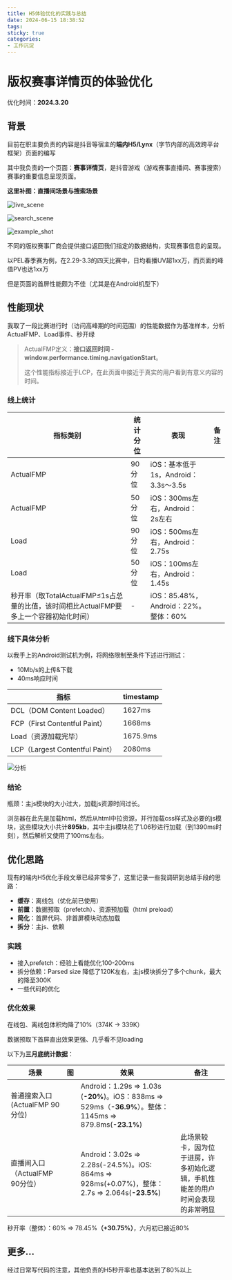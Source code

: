 ```yaml
---
title: H5体验优化的实践与总结
date: 2024-06-15 18:38:52
tags:
sticky: true
categories:
- 工作沉淀
---
```


# 版权赛事详情页的体验优化

优化时间：**2024.3.20**

## 背景

目前在职主要负责的内容是抖音等宿主的**端内H5/Lynx**（字节内部的高效跨平台框架）页面的编写

其中我负责的一个页面：**赛事详情页**，是抖音游戏（游戏赛事直播间、赛事搜索）赛事的重要信息呈现页面。

**这里补图：直播间场景与搜索场景**

![live_scene](live_scene.jpg)

![search_scene](search_scene.jpg)

![example_shot](example_shot.jpg)

不同的版权赛事厂商会提供接口返回我们指定的数据结构，实现赛事信息的呈现。

以PEL春季赛为例，在2.29-3.3的四天比赛中，日均看播UV超1xx万，而页面的峰值PV也达1xx万

但是页面的首屏性能颇为不佳（尤其是在Android机型下）

## 性能现状

我取了一段比赛进行时（访问高峰期的时间范围）的性能数据作为基准样本，分析ActualFMP、Load事件、秒开绿

> ActualFMP定义：**接口返回时间 - window.performance.timing.navigationStart**。
>
> 这个性能指标接近于LCP，在此页面中接近于真实的用户看到有意义内容的时间。

### 线上统计

| 指标类别                                                     | 统计分位 | 表现                                 | 备注 |
| ------------------------------------------------------------ | -------- | ------------------------------------ | ---- |
| ActualFMP                                                    | 90分位   | iOS：基本低于1s，Android：3.3s～3.5s |      |
| ActualFMP                                                    | 50分位   | iOS：300ms左右，Android： 2s左右     |      |
| Load                                                         | 90分位   | iOS：500ms左右，Android：2.75s       |      |
| Load                                                         | 50分位   | iOS：100ms左右，Android：1.45s       |      |
| 秒开率（取TotalActualFMP≤1s占总量的比值，该时间相比ActualFMP要多上一个容器初始化时间） | -        | iOS：85.48%，Android：22%。整体：60% |      |

### 线下具体分析

以我手上的Android测试机为例，将网络限制至条件下述进行测试：

- 10Mb/s的上传&下载
- 40ms响应时间

| 指标                            | timestamp |
| ------------------------------- | --------- |
| DCL（DOM Content Loaded）       | 1627ms    |
| FCP（First Contentful Paint）   | 1668ms    |
| Load（资源加载完毕）            | 1675.9ms  |
| LCP（Largest Contentful Paint） | 2080ms    |

![分析](perf_analyze.jpg)

### 结论

瓶颈：主js模块的大小过大，加载js资源时间过长。

浏览器在此先是加载html，然后从html中拉资源，并行加载css样式及必要的js模块，这些模块大小共计**895kb**，其中主js模块花了1.06秒进行加载（到1390ms时刻），然后解析又使用了100ms左右。

## 优化思路

现有的端内H5优化手段文章已经非常多了，这里记录一些我调研到总结手段的思路：

- **缓存**：离线包（优化前已使用）
- **前置**：数据预取（prefetch）、资源预加载（html preload）
- **简化**：首屏代码、非首屏模块动态加载
- **拆分**：主js、依赖

### 实践

- 接入prefetch：经验上看能优化100-200ms
- 拆分依赖：Parsed size 降低了120K左右，主js模块拆分了多个chunk，最大的降至300K
- 一些代码的优化

### 优化效果

在线包、离线包体积均降了10%（374K -> 339K）

数据预取下首屏直出效果更强、几乎看不见loading

以下为**三月底统计数据**：

| 场景                           | 图   | 效果                                                         | 备注                                                         |
| ------------------------------ | ---- | ------------------------------------------------------------ | ------------------------------------------------------------ |
| 普通搜索入口(ActualFMP 90分位) |      | Android：1.29s => 1.03s (**-20%**)。iOS：838ms => 529ms（**-36.9%**）。整体：1145ms => 879.8ms(**-23.1%**) |                                                              |
| 直播间入口（ActualFMP 90分位） |      | Android：3.02s => 2.28s(-24.5%)。iOS: 864ms => 928ms(+0.07%)，整体：2.7s => 2.064s(**-23.5%**) | 此场景较卡，因为位于进房，许多初始化逻辑，手机性能差的用户时间会表现的非常明显 |

秒开率（整体）：60% => 78.45%**（+30.75%）**，六月初已接近80%

## 更多...

经过日常写代码的注意，其他负责的H5秒开率也基本达到了80%以上